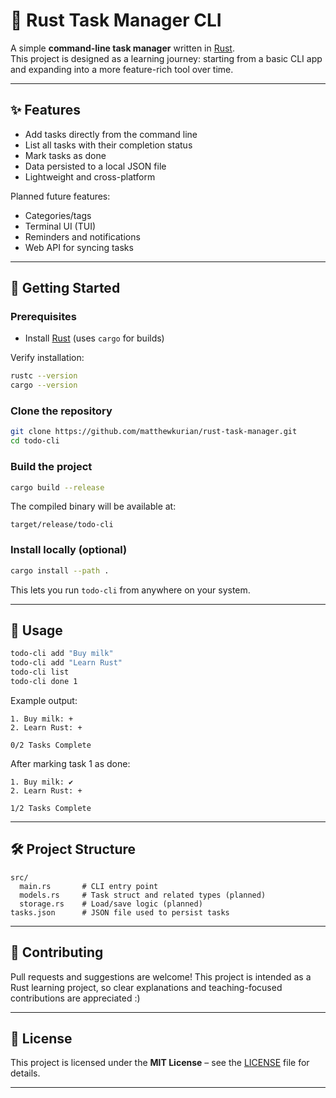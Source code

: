 
# 📝 Rust Task Manager CLI

A simple **command-line task manager** written in [Rust](https://www.rust-lang.org/).  
This project is designed as a learning journey: starting from a basic CLI app and expanding into a more feature-rich tool over time.

---

## ✨ Features

- Add tasks directly from the command line
- List all tasks with their completion status
- Mark tasks as done
- Data persisted to a local JSON file
- Lightweight and cross-platform

Planned future features:
- Categories/tags
- Terminal UI (TUI)
- Reminders and notifications
- Web API for syncing tasks

---

## 🚀 Getting Started

### Prerequisites
- Install [Rust](https://www.rust-lang.org/tools/install) (uses `cargo` for builds)

Verify installation:
```bash
rustc --version
cargo --version
````

### Clone the repository

```bash
git clone https://github.com/matthewkurian/rust-task-manager.git
cd todo-cli
```

### Build the project

```bash
cargo build --release
```

The compiled binary will be available at:

```
target/release/todo-cli
```

### Install locally (optional)

```bash
cargo install --path .
```

This lets you run `todo-cli` from anywhere on your system.

---

## 📖 Usage

```bash
todo-cli add "Buy milk"
todo-cli add "Learn Rust"
todo-cli list
todo-cli done 1
```

Example output:

```
1. Buy milk: +
2. Learn Rust: +

0/2 Tasks Complete 
```

After marking task 1 as done:

```
1. Buy milk: ✔
2. Learn Rust: +

1/2 Tasks Complete 
```

---

## 🛠 Project Structure

```
src/
  main.rs       # CLI entry point
  models.rs     # Task struct and related types (planned)
  storage.rs    # Load/save logic (planned)
tasks.json      # JSON file used to persist tasks
```

---

## 🤝 Contributing

Pull requests and suggestions are welcome!
This project is intended as a Rust learning project, so clear explanations and teaching-focused contributions are appreciated :)

---

## 📜 License

This project is licensed under the **MIT License** – see the [LICENSE](LICENSE) file for details.


---
